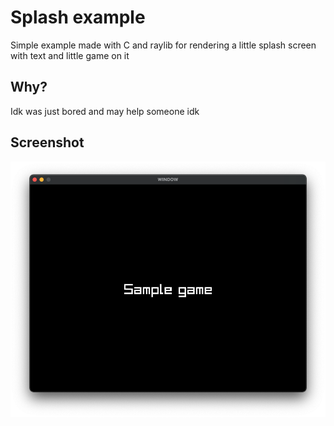# Splash example

Simple example made with C and raylib for rendering a little splash screen with text
and little game on it

## Why?

Idk was just bored and may help someone idk

## Screenshot

![screenshot](./assets/screenshot.png)
